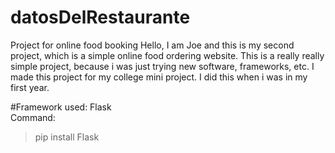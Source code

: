 # datosDelRestaurante
Project for online food booking
Hello, I am Joe and this is my second project, which is a simple online food ordering website.
This is a really really simple project, because i was just trying new software, frameworks, etc.
I made this project for my college mini project. I did this when i was in my first year.

#Framework used: Flask <br>
Command:
> pip install Flask
